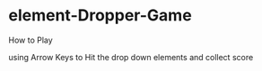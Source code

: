 # element-Dropper-Game
How to Play

using Arrow Keys to Hit the drop down elements and collect score
